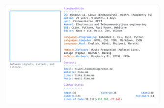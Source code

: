<a href="https://github.com/HimuCodes">
  <picture>
    <source media="(prefers-color-scheme: dark)" srcset="https://raw.githubusercontent.com/HimuCodes/HimuCodes/main/dark.svg?b=1761017793">
    <img alt="HimuCodes's GitHub Profile README" src="https://raw.githubusercontent.com/HimuCodes/HimuCodes/main/light.svg?b=1761017793">
  </picture>
</a>
